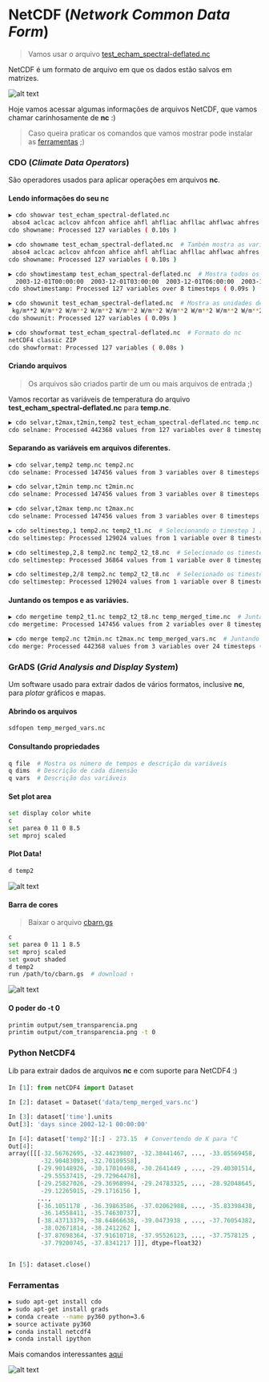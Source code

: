 # NetCDF (_Network Common Data Form_)

> Vamos usar o arquivo [test_echam_spectral-deflated.nc](https://www.unidata.ucar.edu/software/netcdf/examples/test_echam_spectral-deflated.nc)

NetCDF é um formato de arquivo em que os dados estão salvos em matrizes.

![alt text](img/image1-300x219.png "Data Cube")

Hoje vamos acessar algumas informações de arquivos NetCDF, que vamos chamar carinhosamente de **nc** :)
> Caso queira praticar os comandos que vamos mostrar pode instalar as [ferramentas](#ferramentas) ;)

### CDO (_Climate Data Operators_)

São operadores usados para aplicar operações em arquivos **nc**.

#### Lendo informações do seu nc

```bash
▶ cdo showvar test_echam_spectral-deflated.nc
 abso4 aclcac aclcov ahfcon ahfice ahfl ahfliac ahfllac ahflwac ahfres ahfs ahfsiac ahfslac ahfswac albedo albedo_nir albedo_nir_dif albedo_nir_dir albedo_vis albedo_vis_dif albedo_vis_dir alsobs alsoi alsol alsom alsow ameltdepth ameltfrac amlcorac ao3 apmeb apmegl aprc aprl aprs aps az0i az0l az0w barefrac dew2 drain evap evapiac evaplac evapwac fage friac geosp glac gld lsp q qres qvi relhum runoff sd seaice siced sicepdi sicepdw sicepres slm sn snacl snc sni snifrac snmel sofliac sofllac soflwac srad0 srad0d srad0u sradl srads sradsu sraf0 srafl srafs st svo t2max t2min temp2 thvsig topmax tpot trad0 tradl trads tradsu traf0 trafl trafs trfliac trfllac trflwac tropo tsi tsicepdi tslm1 tsurf tsw u10 ustr ustri ustrl ustrw v10 vdis vdisgw vstr vstri vstrl vstrw wimax wind10 wl ws wsmx xi xivi xl xlvi
cdo showname: Processed 127 variables ( 0.10s )

▶ cdo showname test_echam_spectral-deflated.nc  # Também mostra as variáveis do nc
 abso4 aclcac aclcov ahfcon ahfice ahfl ahfliac ahfllac ahflwac ahfres ahfs ahfsiac ahfslac ahfswac albedo albedo_nir albedo_nir_dif albedo_nir_dir albedo_vis albedo_vis_dif albedo_vis_dir alsobs alsoi alsol alsom alsow ameltdepth ameltfrac amlcorac ao3 apmeb apmegl aprc aprl aprs aps az0i az0l az0w barefrac dew2 drain evap evapiac evaplac evapwac fage friac geosp glac gld lsp q qres qvi relhum runoff sd seaice siced sicepdi sicepdw sicepres slm sn snacl snc sni snifrac snmel sofliac sofllac soflwac srad0 srad0d srad0u sradl srads sradsu sraf0 srafl srafs st svo t2max t2min temp2 thvsig topmax tpot trad0 tradl trads tradsu traf0 trafl trafs trfliac trfllac trflwac tropo tsi tsicepdi tslm1 tsurf tsw u10 ustr ustri ustrl ustrw v10 vdis vdisgw vstr vstri vstrl vstrw wimax wind10 wl ws wsmx xi xivi xl xlvi
cdo showname: Processed 127 variables ( 0.10s )

▶ cdo showtimestamp test_echam_spectral-deflated.nc  # Mostra todos os tempos do nc
  2003-12-01T00:00:00  2003-12-01T03:00:00  2003-12-01T06:00:00  2003-12-01T09:00:00  2003-12-01T12:00:00  2003-12-01T15:00:00  2003-12-01T18:00:00  2003-12-01T21:00:00
cdo showtimestamp: Processed 127 variables over 8 timesteps ( 0.09s )

▶ cdo showunit test_echam_spectral-deflated.nc  # Mostra as unidades de cada variável do nc
 kg/m**2 W/m**2 W/m**2 W/m**2 W/m**2 W/m**2 W/m**2 W/m**2 W/m**2 W/m**2 W/m**2 W/m**2 m W/m**2 kg/kg kg/m**2s kg/m**2s kg/m**2s kg/m**2s kg/m**2s Pa m m m K kg/m**2s kg/m**2s kg/m**2s kg/m**2s kg/m**2s m**2/s**2 m kg/kg W/m**2 kg/m**2 kg/m**2s 1/s m m m W/m**2 m kg/m**2s m m kg/m**2s W/m**2 W/m**2 W/m**2 W/m**2 W/m**2 W/m**2 W/m**2 W/m**2 W/m**2 W/m**2 W/m**2 W/m**2 K 1/s K K K K Pa K W/m**2 W/m**2 W/m**2 W/m**2 W/m**2 W/m**2 W/m**2 W/m**2 W/m**2 W/m**2 Pa K K K K K m/s Pa Pa Pa Pa m/s W/m**2 W/m**2 Pa Pa Pa Pa m/s m/s m m m kg/kg kg/m**2 kg/kg kg/m**2
cdo showunit: Processed 127 variables ( 0.09s )

▶ cdo showformat test_echam_spectral-deflated.nc  # Formato do nc
netCDF4 classic ZIP
cdo showformat: Processed 127 variables ( 0.08s )
```

#### Criando arquivos

> Os arquivos são criados partir de um ou mais arquivos de entrada ;)

Vamos recortar as variáveis de temperatura do arquivo **test_echam_spectral-deflated.nc** para **temp.nc**.

```bash
▶ cdo selvar,t2max,t2min,temp2 test_echam_spectral-deflated.nc temp.nc
cdo selname: Processed 442368 values from 127 variables over 8 timesteps ( 0.15s )
```

#### Separando as variáveis em arquivos diferentes.

```bash
▶ cdo selvar,temp2 temp.nc temp2.nc
cdo selname: Processed 147456 values from 3 variables over 8 timesteps ( 0.01s )

▶ cdo selvar,t2min temp.nc t2min.nc
cdo selname: Processed 147456 values from 3 variables over 8 timesteps ( 0.01s )

▶ cdo selvar,t2max temp.nc t2max.nc
cdo selname: Processed 147456 values from 3 variables over 8 timesteps ( 0.01s )

▶ cdo seltimestep,1 temp2.nc temp2_t1.nc  # Selecionando o timestep 1 [0]
cdo seltimestep: Processed 129024 values from 1 variable over 8 timesteps ( 0.02s )

▶ cdo seltimestep,2,8 temp2.nc temp2_t2_t8.nc  # Selecionado os timesteps 2 e 8 [[1], [7]]
cdo seltimestep: Processed 36864 values from 1 variable over 8 timesteps ( 0.00s )

▶ cdo seltimestep,2/8 temp2.nc temp2_t2_t8.nc  # Selecionado os timesteps de 2 a 8 [1:8]
cdo seltimestep: Processed 129024 values from 1 variable over 8 timesteps ( 0.02s )
```

#### Juntando os tempos e as variávies.

```bash
▶ cdo mergetime temp2_t1.nc temp2_t2_t8.nc temp_merged_time.nc  # Juntando os timesteps
cdo mergetime: Processed 147456 values from 2 variables over 8 timesteps ( 0.02s )

▶ cdo merge temp2.nc t2min.nc t2max.nc temp_merged_vars.nc  # Juntando as variáveis de temperatura
cdo merge: Processed 442368 values from 3 variables over 24 timesteps ( 0.02s )
```

### GrADS (_Grid Analysis and Display System_)

Um software usado para extrair dados de vários formatos, inclusive **nc**, para _plotar_ gráficos e mapas.

#### Abrindo os arquivos

```bash
sdfopen temp_merged_vars.nc
```

#### Consultando propriedades

```bash
q file  # Mostra os número de tempos e descrição da variáveis
q dims  # Descrição de cada dimensão
q vars  # Descrição das variáveis
```

#### Set plot area

```bash
set display color white
c
set parea 0 11 0 8.5
set mproj scaled
```

#### Plot Data!

```bash
d temp2
```

![alt text](output/temp2.png "Temperature data")

#### Barra de cores

> Baixar o arquivo [cbarn.gs](http://apdrc.soest.hawaii.edu/tutorials/cbarn.gs)

```bash
c
set parea 0 11 1 8.5
set mproj scaled
set gxout shaded
d temp2
run /path/to/cbarn.gs  # download ↑
```

![alt text](output/temp2_color_bar.png "Temperature data with colorbar")

#### O poder do **-t 0**

```bash
printim output/sem_transparencia.png
printim output/com_transparencia.png -t 0
```

### Python NetCDF4

Lib para extrair dados de arquivos **nc** e com suporte para NetCDF4 :)

#### 

```python
In [1]: from netCDF4 import Dataset

In [2]: dataset = Dataset('data/temp_merged_vars.nc')

In [3]: dataset['time'].units
Out[3]: 'days since 2002-12-1 00:00:00'

In [4]: dataset['temp2'][:] - 273.15  # Convertendo de K para °C
Out[4]: 
array([[[-32.56762695, -32.44239807, -32.38441467, ..., -33.05569458,
         -32.90483093, -32.70109558],
        [-29.90148926, -30.17010498, -30.2641449 , ..., -29.40301514,
         -29.55537415, -29.72964478],
        [-29.25827026, -29.36968994, -29.24783325, ..., -28.92048645,
         -29.12265015, -29.1716156 ],
        ..., 
        [-36.1051178 , -36.39863586, -37.02062988, ..., -35.83398438,
         -36.14558411, -35.74630737],
        [-38.43713379, -38.64866638, -39.0473938 , ..., -37.76054382,
         -38.02671814, -38.2412262 ],
        [-37.87698364, -37.91610718, -37.95526123, ..., -37.7578125 ,
         -37.79200745, -37.8341217 ]]], dtype=float32)


In [5]: dataset.close()
```

### Ferramentas

```bash
▶ sudo apt-get install cdo
▶ sudo apt-get install grads
▶ conda create --name py360 python=3.6
▶ source activate py360
▶ conda install netcdf4
▶ conda install ipython
```

Mais comandos interessantes [aqui](https://github.com/marcelorodriguesss/netcdfoperators)

![alt text](img/adventure_time__the_glasses_of_nerdicon_by_legaluslex-d5t5sve.png "Transparent!")

